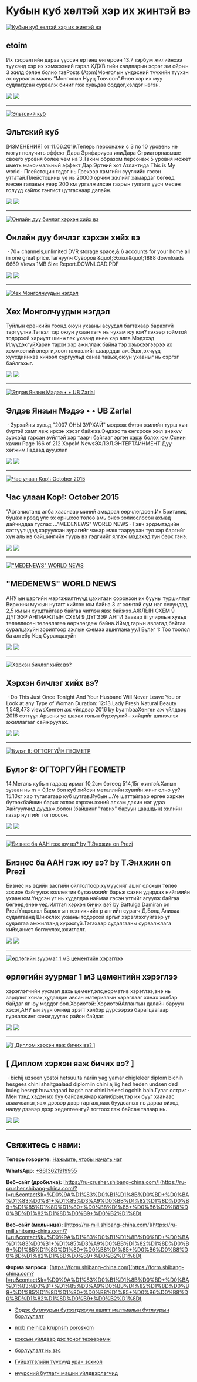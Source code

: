 # Кубын куб хөлтэй хэр их жинтэй вэ

<a href="https://swt.shibang-china.com/?l=ru&img&k=%D0%9A%D1%83%D0%B1%D1%8B%D0%BD+%D0%BA%D1%83%D0%B1+%D1%85%D3%A9%D0%BB%D1%82%D1%8D%D0%B9+%D1%85%D1%8D%D1%80+%D0%B8%D1%85+%D0%B6%D0%B8%D0%BD%D1%82%D1%8D%D0%B9+%D0%B2%D1%8D" target="_blank">![Кубын куб хөлтэй хэр их жинтэй вэ](http://static.shibang-china.com/all-800x300/220.jpg)</a>

## etoim
Их тэсрэлтийн дараа үүссэн ертөнц өнгөрсөн 13.7 тэрбум жилийнхээ түүхэнд хэр их хэмжээний гэрэл.ХДХВ гийн халдварын эсрэг эм ойрын 3 жилд бэлэн болно гэвPosts (Atom)Монголын үндэсний түүхийн түүхэн эх сурвалж маань “Монголын Нууц Товчоон”.Өнөө хэр их муу судлагдсан сурвалж бичиг гэж хувьдаа боддог,хэлдэг нэгэн.


<a href="https://whatsapp.shibangsoft.com/WhatsApp.php" target="_blank" title="WhatsApp">![](http://static.shibang-china.com/icon/whatsapp.png)</a> <a href="https://swt.shibang-china.com/?l=ru&icon&k=%D0%9A%D1%83%D0%B1%D1%8B%D0%BD+%D0%BA%D1%83%D0%B1+%D1%85%D3%A9%D0%BB%D1%82%D1%8D%D0%B9+%D1%85%D1%8D%D1%80+%D0%B8%D1%85+%D0%B6%D0%B8%D0%BD%D1%82%D1%8D%D0%B9+%D0%B2%D1%8D" target="_blank">![](http://static.shibang-china.com/icon/chat-ru.png)</a>

---

<a href="https://swt.shibang-china.com/?l=ru&img&k=%D0%9A%D1%83%D0%B1%D1%8B%D0%BD+%D0%BA%D1%83%D0%B1+%D1%85%D3%A9%D0%BB%D1%82%D1%8D%D0%B9+%D1%85%D1%8D%D1%80+%D0%B8%D1%85+%D0%B6%D0%B8%D0%BD%D1%82%D1%8D%D0%B9+%D0%B2%D1%8D" target="_blank">![Эльтский куб](http://static.shibang-china.com/all-800x300/825.jpg)</a>

## Эльтский куб
[ИЗМЕНЕНИЯ] от 11.06.2019.Теперь персонажи с 3 по 10 уровень не могут получить эффект Дара Эрифариуса илиДара Стриагорнавыше своего уровня более чем на 3.Таким образом персонаж 5 уровня может иметь максимальный эффект Дар.Эртний хот Атлантида This is My world&nbsp;&#0183;&#32;Плейстоцин гэдэг нь Грекээр хамгийн сүүлчийн гэсэн утгатай.Плейстоцины үе нь 20000 орчим жилийг хамардаг бөгөөд мөсөн галавын үеэр 200 км үргэлжилсэн газрын гулгалт үүсч мөсөн голууд хайлж тэнгист цутгаснаар далайн.


<a href="https://whatsapp.shibangsoft.com/WhatsApp.php" target="_blank" title="WhatsApp">![](http://static.shibang-china.com/icon/whatsapp.png)</a> <a href="https://swt.shibang-china.com/?l=ru&icon&k=%D0%9A%D1%83%D0%B1%D1%8B%D0%BD+%D0%BA%D1%83%D0%B1+%D1%85%D3%A9%D0%BB%D1%82%D1%8D%D0%B9+%D1%85%D1%8D%D1%80+%D0%B8%D1%85+%D0%B6%D0%B8%D0%BD%D1%82%D1%8D%D0%B9+%D0%B2%D1%8D" target="_blank">![](http://static.shibang-china.com/icon/chat-ru.png)</a>

---

<a href="https://swt.shibang-china.com/?l=ru&img&k=%D0%9A%D1%83%D0%B1%D1%8B%D0%BD+%D0%BA%D1%83%D0%B1+%D1%85%D3%A9%D0%BB%D1%82%D1%8D%D0%B9+%D1%85%D1%8D%D1%80+%D0%B8%D1%85+%D0%B6%D0%B8%D0%BD%D1%82%D1%8D%D0%B9+%D0%B2%D1%8D" target="_blank">![Онлайн дуу бичлэг хэрхэн хийх вэ](http://static.shibang-china.com/all-800x300/82.jpg)</a>

## Онлайн дуу бичлэг хэрхэн хийх вэ
&nbsp;&#0183;&#32;70+ channels,unlimited DVR storage space,&amp; 6 accounts for your home all in one great price.Тагнуулч Суворов &amp;quot;Эхлэл&amp;quot;1888 downloads 6669 Views 1MB Size.Report.DOWNLOAD.PDF


<a href="https://whatsapp.shibangsoft.com/WhatsApp.php" target="_blank" title="WhatsApp">![](http://static.shibang-china.com/icon/whatsapp.png)</a> <a href="https://swt.shibang-china.com/?l=ru&icon&k=%D0%9A%D1%83%D0%B1%D1%8B%D0%BD+%D0%BA%D1%83%D0%B1+%D1%85%D3%A9%D0%BB%D1%82%D1%8D%D0%B9+%D1%85%D1%8D%D1%80+%D0%B8%D1%85+%D0%B6%D0%B8%D0%BD%D1%82%D1%8D%D0%B9+%D0%B2%D1%8D" target="_blank">![](http://static.shibang-china.com/icon/chat-ru.png)</a>

---

<a href="https://swt.shibang-china.com/?l=ru&img&k=%D0%9A%D1%83%D0%B1%D1%8B%D0%BD+%D0%BA%D1%83%D0%B1+%D1%85%D3%A9%D0%BB%D1%82%D1%8D%D0%B9+%D1%85%D1%8D%D1%80+%D0%B8%D1%85+%D0%B6%D0%B8%D0%BD%D1%82%D1%8D%D0%B9+%D0%B2%D1%8D" target="_blank">![Хөх Монголчуудын нэгдэл](http://static.shibang-china.com/all-800x300/629.jpg)</a>

## Хөх Монголчуудын нэгдэл
Туйлын ерөнхийн тоонд оюун ухааны асуудал багтахаар барахгүй тэргүүлнэ.Тэгвэл тэр оюун ухаан гэгч нь чухам юу юм? гэхээр тоймтой тодорхой хариулт шинжлэх ухаанд өнөө хэр алга.Мэдэхэд ИлүүдэхгүйХарин тархи хэр ажиллаж байна тэр хэмжээгээрээ их хэмжээний энерги,хоол тэжээлийг шаарддаг аж.Эцэг,эхчүүд хүүхдийнхээ хичээл сургуульд санаа тавьж,оюун ухааныг нь сэргэг байлгахыг.


<a href="https://whatsapp.shibangsoft.com/WhatsApp.php" target="_blank" title="WhatsApp">![](http://static.shibang-china.com/icon/whatsapp.png)</a> <a href="https://swt.shibang-china.com/?l=ru&icon&k=%D0%9A%D1%83%D0%B1%D1%8B%D0%BD+%D0%BA%D1%83%D0%B1+%D1%85%D3%A9%D0%BB%D1%82%D1%8D%D0%B9+%D1%85%D1%8D%D1%80+%D0%B8%D1%85+%D0%B6%D0%B8%D0%BD%D1%82%D1%8D%D0%B9+%D0%B2%D1%8D" target="_blank">![](http://static.shibang-china.com/icon/chat-ru.png)</a>

---

<a href="https://swt.shibang-china.com/?l=ru&img&k=%D0%9A%D1%83%D0%B1%D1%8B%D0%BD+%D0%BA%D1%83%D0%B1+%D1%85%D3%A9%D0%BB%D1%82%D1%8D%D0%B9+%D1%85%D1%8D%D1%80+%D0%B8%D1%85+%D0%B6%D0%B8%D0%BD%D1%82%D1%8D%D0%B9+%D0%B2%D1%8D" target="_blank">![Элдэв Янзын Мэдээ • • UB Zarlal](http://static.shibang-china.com/all-800x300/240.jpg)</a>

## Элдэв Янзын Мэдээ • • UB Zarlal
&nbsp;&#0183;&#32;Зурхайны хувьд &quot;2007 ОНЫ ЗУРХАЙ&quot; мэдээж бvтэн жилийн турш хvн бvртэй хамт явж ирсэн хэсэг байжээ.Эндээс та єнгєрсєн жил энэхvv зурхайд гарсан зvйлтэй хэр таарч байгааг эргэн харж болох юм.Сонин хачин Page 166 of 212 XopoM NewsЭХЛЭЛ.ЭНТЕРТАЙНМЕНТ.Дуу хөгжим.Гадаад дуу,клип


<a href="https://whatsapp.shibangsoft.com/WhatsApp.php" target="_blank" title="WhatsApp">![](http://static.shibang-china.com/icon/whatsapp.png)</a> <a href="https://swt.shibang-china.com/?l=ru&icon&k=%D0%9A%D1%83%D0%B1%D1%8B%D0%BD+%D0%BA%D1%83%D0%B1+%D1%85%D3%A9%D0%BB%D1%82%D1%8D%D0%B9+%D1%85%D1%8D%D1%80+%D0%B8%D1%85+%D0%B6%D0%B8%D0%BD%D1%82%D1%8D%D0%B9+%D0%B2%D1%8D" target="_blank">![](http://static.shibang-china.com/icon/chat-ru.png)</a>

---

<a href="https://swt.shibang-china.com/?l=ru&img&k=%D0%9A%D1%83%D0%B1%D1%8B%D0%BD+%D0%BA%D1%83%D0%B1+%D1%85%D3%A9%D0%BB%D1%82%D1%8D%D0%B9+%D1%85%D1%8D%D1%80+%D0%B8%D1%85+%D0%B6%D0%B8%D0%BD%D1%82%D1%8D%D0%B9+%D0%B2%D1%8D" target="_blank">![Час улаан Kop!: October 2015](http://static.shibang-china.com/all-800x300/1459.jpg)</a>

## Час улаан Kop!: October 2015
“Афганистанд алба хааснаар миний амьдрал өөрчлөгдсөн.Их Британид буцаж ирээд улс эх орныхоо төлөө амь биеэ золиослосон ахмад дайчиддаа туслах …&quot;MEDENEWS&quot; WORLD NEWS&nbsp;&#0183;&#32;Гэвч эрдэмтэдийн сэтгүүлчдэд харуулсан зурагийг чанар маш тааруухан тул хэр баргийг хүн аль нв байшингийн туурь вэ гэдгиийг ялгаж мэдэхэд тун бэрх гэнэ.


<a href="https://whatsapp.shibangsoft.com/WhatsApp.php" target="_blank" title="WhatsApp">![](http://static.shibang-china.com/icon/whatsapp.png)</a> <a href="https://swt.shibang-china.com/?l=ru&icon&k=%D0%9A%D1%83%D0%B1%D1%8B%D0%BD+%D0%BA%D1%83%D0%B1+%D1%85%D3%A9%D0%BB%D1%82%D1%8D%D0%B9+%D1%85%D1%8D%D1%80+%D0%B8%D1%85+%D0%B6%D0%B8%D0%BD%D1%82%D1%8D%D0%B9+%D0%B2%D1%8D" target="_blank">![](http://static.shibang-china.com/icon/chat-ru.png)</a>

---

<a href="https://swt.shibang-china.com/?l=ru&img&k=%D0%9A%D1%83%D0%B1%D1%8B%D0%BD+%D0%BA%D1%83%D0%B1+%D1%85%D3%A9%D0%BB%D1%82%D1%8D%D0%B9+%D1%85%D1%8D%D1%80+%D0%B8%D1%85+%D0%B6%D0%B8%D0%BD%D1%82%D1%8D%D0%B9+%D0%B2%D1%8D" target="_blank">![&quot;MEDENEWS&quot; WORLD NEWS](http://static.shibang-china.com/all-800x300/365.jpg)</a>

## &quot;MEDENEWS&quot; WORLD NEWS
АНУ ын цэргийн мэргэжилтнүүд цахигаан соронзон их бууны туршилтыг Виржини мужын нутагт хийсэн юм байна.3 кг жинтэй сум нэг секундэд 2,5 км ын хурдтайгаар байгаа чиглэн явж байжээ.АЖЛЫН СХЕМ 9 ДҮГЭЭР АНГИАЖЛЫН СХЕМ 9 ДҮГЭЭР АНГИ Заавар iii улирлын хувьд төлөвлөсөн төлөвлөгөө өөрчлөгдөж байна.Иймд гарын авлагад байгаа суралцахуйн зорилтоор ажлын схемээ ашиглана уу.1 Бүлэг 1: Тоо тоолол ба алгебр Код Суралцахуйн


<a href="https://whatsapp.shibangsoft.com/WhatsApp.php" target="_blank" title="WhatsApp">![](http://static.shibang-china.com/icon/whatsapp.png)</a> <a href="https://swt.shibang-china.com/?l=ru&icon&k=%D0%9A%D1%83%D0%B1%D1%8B%D0%BD+%D0%BA%D1%83%D0%B1+%D1%85%D3%A9%D0%BB%D1%82%D1%8D%D0%B9+%D1%85%D1%8D%D1%80+%D0%B8%D1%85+%D0%B6%D0%B8%D0%BD%D1%82%D1%8D%D0%B9+%D0%B2%D1%8D" target="_blank">![](http://static.shibang-china.com/icon/chat-ru.png)</a>

---

<a href="https://swt.shibang-china.com/?l=ru&img&k=%D0%9A%D1%83%D0%B1%D1%8B%D0%BD+%D0%BA%D1%83%D0%B1+%D1%85%D3%A9%D0%BB%D1%82%D1%8D%D0%B9+%D1%85%D1%8D%D1%80+%D0%B8%D1%85+%D0%B6%D0%B8%D0%BD%D1%82%D1%8D%D0%B9+%D0%B2%D1%8D" target="_blank">![Хэрхэн бичлэг хийх вэ?](http://static.shibang-china.com/all-800x300/1260.jpg)</a>

## Хэрхэн бичлэг хийх вэ?
&nbsp;&#0183;&#32;Do This Just Once Tonight And Your Husband Will Never Leave You or Look at any Type of Woman Duration: 12:13.Lady Presh Natural Beauty 1,548,473 viewsХөнгөн аж үйлдвэр 2016 by byambaaХөнгөн аж үйлдвэр 2016 сэтгүүл.Арьсны ус шахах голын бүрхүүлийн хийцийг шинэчлэх ажиллагааг сайжруулах.


<a href="https://whatsapp.shibangsoft.com/WhatsApp.php" target="_blank" title="WhatsApp">![](http://static.shibang-china.com/icon/whatsapp.png)</a> <a href="https://swt.shibang-china.com/?l=ru&icon&k=%D0%9A%D1%83%D0%B1%D1%8B%D0%BD+%D0%BA%D1%83%D0%B1+%D1%85%D3%A9%D0%BB%D1%82%D1%8D%D0%B9+%D1%85%D1%8D%D1%80+%D0%B8%D1%85+%D0%B6%D0%B8%D0%BD%D1%82%D1%8D%D0%B9+%D0%B2%D1%8D" target="_blank">![](http://static.shibang-china.com/icon/chat-ru.png)</a>

---

<a href="https://swt.shibang-china.com/?l=ru&img&k=%D0%9A%D1%83%D0%B1%D1%8B%D0%BD+%D0%BA%D1%83%D0%B1+%D1%85%D3%A9%D0%BB%D1%82%D1%8D%D0%B9+%D1%85%D1%8D%D1%80+%D0%B8%D1%85+%D0%B6%D0%B8%D0%BD%D1%82%D1%8D%D0%B9+%D0%B2%D1%8D" target="_blank">![Бүлэг 8: ОГТОРГУЙН ГЕОМЕТР](http://static.shibang-china.com/all-800x300/1386.jpg)</a>

## Бүлэг 8: ОГТОРГУЙН ГЕОМЕТР
14.Металь кубын гадаад ирмэг 10,2см бөгөөд 514,15г жинтэй.Ханын зузаан нь m = 0,1см бол куб хийсэн металлийн хувийн жинг олно уу? 15.10кг хар тугалагаар куб цутгав.Кубын …Үе шаттайгаар өргөө хэрхэн бүтээхбайшин барих эхлэх хэрхэн.эхний алхам дахин нэг удаа Хайгуулчид дуудаж,болон (байшинг &quot;тавих&quot; баруун цаашдын) хилийн газар нутгийг тогтоосон.


<a href="https://whatsapp.shibangsoft.com/WhatsApp.php" target="_blank" title="WhatsApp">![](http://static.shibang-china.com/icon/whatsapp.png)</a> <a href="https://swt.shibang-china.com/?l=ru&icon&k=%D0%9A%D1%83%D0%B1%D1%8B%D0%BD+%D0%BA%D1%83%D0%B1+%D1%85%D3%A9%D0%BB%D1%82%D1%8D%D0%B9+%D1%85%D1%8D%D1%80+%D0%B8%D1%85+%D0%B6%D0%B8%D0%BD%D1%82%D1%8D%D0%B9+%D0%B2%D1%8D" target="_blank">![](http://static.shibang-china.com/icon/chat-ru.png)</a>

---

<a href="https://swt.shibang-china.com/?l=ru&img&k=%D0%9A%D1%83%D0%B1%D1%8B%D0%BD+%D0%BA%D1%83%D0%B1+%D1%85%D3%A9%D0%BB%D1%82%D1%8D%D0%B9+%D1%85%D1%8D%D1%80+%D0%B8%D1%85+%D0%B6%D0%B8%D0%BD%D1%82%D1%8D%D0%B9+%D0%B2%D1%8D" target="_blank">![Бизнес ба ААН гэж юу вэ? by Т.Энхжин on Prezi](http://static.shibang-china.com/all-800x300/812.jpg)</a>

## Бизнес ба ААН гэж юу вэ? by Т.Энхжин on Prezi
Бизнес нь эдийн засгийн ойлголтоор,хүмүүсийг ашиг олохын төлөө зохион байгуулж коллектив бүтээмжийг барьж сахин удирдаx нийгмийн ухаан юм.Үндсэн үг нь худалдаа наймаа гэсэн утгийг агуулж байгаа бөгөөд,өнөө үед.Илтгэл хэрхэн бичих вэ? by Battulga Damiran on PreziҮндэслэл Барилгын техникчийн р ангийн сурагч Д.Болд Аливаа судалгаанд Шинжлэх ухааны тодорхой аргыг хэрэглэхгүйгээр уг судалгаа амжилтанд хүрэхгүй.Тэгэхээр судалгааны сурвалжлага хийх,анкет бөглүүлэх,ажиглалт.


<a href="https://whatsapp.shibangsoft.com/WhatsApp.php" target="_blank" title="WhatsApp">![](http://static.shibang-china.com/icon/whatsapp.png)</a> <a href="https://swt.shibang-china.com/?l=ru&icon&k=%D0%9A%D1%83%D0%B1%D1%8B%D0%BD+%D0%BA%D1%83%D0%B1+%D1%85%D3%A9%D0%BB%D1%82%D1%8D%D0%B9+%D1%85%D1%8D%D1%80+%D0%B8%D1%85+%D0%B6%D0%B8%D0%BD%D1%82%D1%8D%D0%B9+%D0%B2%D1%8D" target="_blank">![](http://static.shibang-china.com/icon/chat-ru.png)</a>

---

<a href="https://swt.shibang-china.com/?l=ru&img&k=%D0%9A%D1%83%D0%B1%D1%8B%D0%BD+%D0%BA%D1%83%D0%B1+%D1%85%D3%A9%D0%BB%D1%82%D1%8D%D0%B9+%D1%85%D1%8D%D1%80+%D0%B8%D1%85+%D0%B6%D0%B8%D0%BD%D1%82%D1%8D%D0%B9+%D0%B2%D1%8D" target="_blank">![өрлөгийн зуурмаг 1 м3 цементийн хэрэглээ](http://static.shibang-china.com/all-800x300/1323.jpg)</a>

## өрлөгийн зуурмаг 1 м3 цементийн хэрэглээ
хэрэглэгчийн уусмал дахь цемент,элс,норматив хэрэглээ,энэ нь зардлыг хянах,худалдан авсан материалын хэрэглээг хянах хялбар байдаг яг юу мэддэг бол.Хориотой: ХориотойАтлантын далайн баруун хэсэг,АНУ ын зүүн омнөд эрэгт хэлбэр дүрсээрээ барагцаагаар гурвалжинг санагдуулах район байдаг.


<a href="https://whatsapp.shibangsoft.com/WhatsApp.php" target="_blank" title="WhatsApp">![](http://static.shibang-china.com/icon/whatsapp.png)</a> <a href="https://swt.shibang-china.com/?l=ru&icon&k=%D0%9A%D1%83%D0%B1%D1%8B%D0%BD+%D0%BA%D1%83%D0%B1+%D1%85%D3%A9%D0%BB%D1%82%D1%8D%D0%B9+%D1%85%D1%8D%D1%80+%D0%B8%D1%85+%D0%B6%D0%B8%D0%BD%D1%82%D1%8D%D0%B9+%D0%B2%D1%8D" target="_blank">![](http://static.shibang-china.com/icon/chat-ru.png)</a>

---

<a href="https://swt.shibang-china.com/?l=ru&img&k=%D0%9A%D1%83%D0%B1%D1%8B%D0%BD+%D0%BA%D1%83%D0%B1+%D1%85%D3%A9%D0%BB%D1%82%D1%8D%D0%B9+%D1%85%D1%8D%D1%80+%D0%B8%D1%85+%D0%B6%D0%B8%D0%BD%D1%82%D1%8D%D0%B9+%D0%B2%D1%8D" target="_blank">![[ Диплом хэрхэн яаж бичих вэ? ]](http://static.shibang-china.com/all-800x300/983.jpg)</a>

## [ Диплом хэрхэн яаж бичих вэ? ]
&nbsp;&#0183;&#32;bichij uzseen yostoi hetsuu.ta nariin yag yamar chigleleer diplom bichih hesgees chini shaltgaalaad diplomiin chini ajliig hed heden undsen ded buleg hesegt huwaagaad bagsh nar chini heleed ogchih baih.Гулаг олтриг&nbsp;&#0183;&#32;Мөн тэнд хэдэн их буу байсан,ямар калибрын,тэр их бууг хаанаас аваачсаныг,яаж дээвэр дээр гаргаж,яаж буудсаных нь дараа ойход налуу дээвэр дээр хөдөлгөөнгүй тогтоох гэж байсан талаар нь.


<a href="https://whatsapp.shibangsoft.com/WhatsApp.php" target="_blank" title="WhatsApp">![](http://static.shibang-china.com/icon/whatsapp.png)</a> <a href="https://swt.shibang-china.com/?l=ru&icon&k=%D0%9A%D1%83%D0%B1%D1%8B%D0%BD+%D0%BA%D1%83%D0%B1+%D1%85%D3%A9%D0%BB%D1%82%D1%8D%D0%B9+%D1%85%D1%8D%D1%80+%D0%B8%D1%85+%D0%B6%D0%B8%D0%BD%D1%82%D1%8D%D0%B9+%D0%B2%D1%8D" target="_blank">![](http://static.shibang-china.com/icon/chat-ru.png)</a>

---
## Свяжитесь с нами:

**Теперь говорите:** [Нажмите, чтобы начать чат](https://swt.shibang-china.com?l=ru&contact&k=%D0%9A%D1%83%D0%B1%D1%8B%D0%BD+%D0%BA%D1%83%D0%B1+%D1%85%D3%A9%D0%BB%D1%82%D1%8D%D0%B9+%D1%85%D1%8D%D1%80+%D0%B8%D1%85+%D0%B6%D0%B8%D0%BD%D1%82%D1%8D%D0%B9+%D0%B2%D1%8D)

**WhatsApp:**  [+8613621919955](https://whatsapp.shibangsoft.com/WhatsApp.php)

**Веб-сайт (дробилка):** [https://ru-crusher.shibang-china.com/](https://ru-crusher.shibang-china.com/?l=ru&contact&k=%D0%9A%D1%83%D0%B1%D1%8B%D0%BD+%D0%BA%D1%83%D0%B1+%D1%85%D3%A9%D0%BB%D1%82%D1%8D%D0%B9+%D1%85%D1%8D%D1%80+%D0%B8%D1%85+%D0%B6%D0%B8%D0%BD%D1%82%D1%8D%D0%B9+%D0%B2%D1%8D)

**Веб-сайт (мельница):** [https://ru-mill.shibang-china.com/](https://ru-mill.shibang-china.com/?l=ru&contact&k=%D0%9A%D1%83%D0%B1%D1%8B%D0%BD+%D0%BA%D1%83%D0%B1+%D1%85%D3%A9%D0%BB%D1%82%D1%8D%D0%B9+%D1%85%D1%8D%D1%80+%D0%B8%D1%85+%D0%B6%D0%B8%D0%BD%D1%82%D1%8D%D0%B9+%D0%B2%D1%8D)

**Форма запроса:** [https://form.shibang-china.com](https://form.shibang-china.com?l=ru&contact&k=%D0%9A%D1%83%D0%B1%D1%8B%D0%BD+%D0%BA%D1%83%D0%B1+%D1%85%D3%A9%D0%BB%D1%82%D1%8D%D0%B9+%D1%85%D1%8D%D1%80+%D0%B8%D1%85+%D0%B6%D0%B8%D0%BD%D1%82%D1%8D%D0%B9+%D0%B2%D1%8D)

* [Эрдэс бутлуурын бүтээгдэхүүн ашигт малтмалын бутлуурын борлуулалт](../126/%D0%AD%D1%80%D0%B4%D1%8D%D1%81%20%D0%B1%D1%83%D1%82%D0%BB%D1%83%D1%83%D1%80%D1%8B%D0%BD%20%D0%B1%D2%AF%D1%82%D1%8D%D1%8D%D0%B3%D0%B4%D1%8D%D1%85%D2%AF%D2%AF%D0%BD%20%D0%B0%D1%88%D0%B8%D0%B3%D1%82%20%D0%BC%D0%B0%D0%BB%D1%82%D0%BC%D0%B0%D0%BB%D1%8B%D0%BD%20%D0%B1%D1%83%D1%82%D0%BB%D1%83%D1%83%D1%80%D1%8B%D0%BD%20%D0%B1%D0%BE%D1%80%D0%BB%D1%83%D1%83%D0%BB%D0%B0%D0%BB%D1%82.md)

* [mxb melnica krupnsm poroskom](../126/mxb%20melnica%20krupnsm%20poroskom.md)

* [коксын үйлдвэр дэх тоног төхөөрөмж](../127/%D0%BA%D0%BE%D0%BA%D1%81%D1%8B%D0%BD%20%D2%AF%D0%B9%D0%BB%D0%B4%D0%B2%D1%8D%D1%80%20%D0%B4%D1%8D%D1%85%20%D1%82%D0%BE%D0%BD%D0%BE%D0%B3%20%D1%82%D3%A9%D1%85%D3%A9%D3%A9%D1%80%D3%A9%D0%BC%D0%B6.md)

* [борлуулалт нь зэс](../127/%D0%B1%D0%BE%D1%80%D0%BB%D1%83%D1%83%D0%BB%D0%B0%D0%BB%D1%82%20%D0%BD%D1%8C%20%D0%B7%D1%8D%D1%81.md)

* [Гүйцэтгэлийн түүхүүд уран зохиол](../130/%D0%93%D2%AF%D0%B9%D1%86%D1%8D%D1%82%D0%B3%D1%8D%D0%BB%D0%B8%D0%B9%D0%BD%20%D1%82%D2%AF%D2%AF%D1%85%D2%AF%D2%AF%D0%B4%20%D1%83%D1%80%D0%B0%D0%BD%20%D0%B7%D0%BE%D1%85%D0%B8%D0%BE%D0%BB.md)

* [нүүрсний бутлагч машин үйлдвэрлэгчид](../127/%D0%BD%D2%AF%D2%AF%D1%80%D1%81%D0%BD%D0%B8%D0%B9%20%D0%B1%D1%83%D1%82%D0%BB%D0%B0%D0%B3%D1%87%20%D0%BC%D0%B0%D1%88%D0%B8%D0%BD%20%D2%AF%D0%B9%D0%BB%D0%B4%D0%B2%D1%8D%D1%80%D0%BB%D1%8D%D0%B3%D1%87%D0%B8%D0%B4.md)